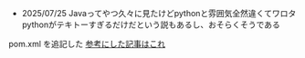 - 2025/07/25
Javaってやつ久々に見たけどpythonと雰囲気全然違くてワロタ
pythonがテキトーすぎるだけだという説もあるし、おそらくそうである

pom.xml を追記した
[参考にした記事はこれ](https://qiita.com/kimura_yusuke/items/b0a7f933e9fdacac9b93)